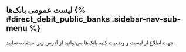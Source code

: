 ## لیست عمومی بانک‌ها  {% #direct_debit_public_banks .sidebar-nav-sub-menu %}
جهت اطلاع از لیست و وضعیت کلیه بانک‌ها می‌توانید از آدرس زیر استفاده نمایید.


